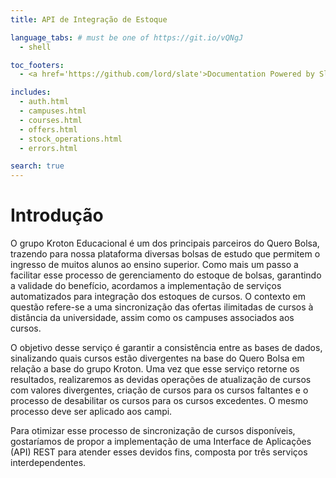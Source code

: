 ```yaml
---
title: API de Integração de Estoque

language_tabs: # must be one of https://git.io/vQNgJ
  - shell

toc_footers:
  - <a href='https://github.com/lord/slate'>Documentation Powered by Slate</a>

includes:
  - auth.html
  - campuses.html
  - courses.html
  - offers.html
  - stock_operations.html
  - errors.html

search: true
---
```


# Introdução

O grupo Kroton Educacional é um dos principais parceiros do Quero Bolsa, trazendo para nossa plataforma diversas bolsas de estudo que permitem o ingresso de muitos alunos ao ensino superior. Como mais um passo a facilitar esse processo de gerenciamento do estoque de bolsas, garantindo a validade do benefício, acordamos a implementação de serviços automatizados para integração dos estoques de cursos. O contexto em questão refere-se a uma sincronização das ofertas ilimitadas de cursos à distância da universidade, assim como os campuses associados aos cursos.

O objetivo desse serviço é garantir a consistência entre as bases de dados, sinalizando quais cursos estão divergentes na base do Quero Bolsa em relação a base do grupo Kroton. Uma vez que esse serviço retorne os resultados, realizaremos as devidas operações de atualização de cursos com valores divergentes, criação de cursos para os cursos faltantes e o processo de desabilitar os cursos para os cursos excedentes. O mesmo processo deve ser aplicado aos campi.

Para otimizar esse processo de sincronização de cursos disponíveis, gostaríamos de propor a implementação de uma Interface de Aplicações (API) REST para atender esses devidos fins, composta por três serviços interdependentes.
